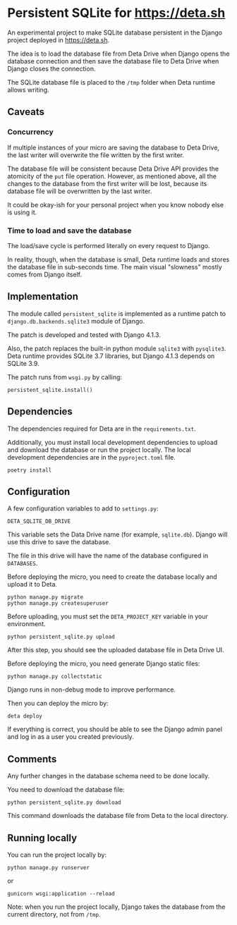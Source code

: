 # Persistent SQLite for <https://deta.sh>

An experimental project to make SQLite database persistent in the
Django project deployed in <https://deta.sh>.

The idea is to load the database file from Deta Drive when Django opens the database connection and then save the database file to Deta Drive when Django closes the connection.

The SQLite database file is placed to the `/tmp` folder when Deta runtime allows writing.

## Caveats

### Concurrency

If multiple instances of your micro are saving the database to Deta Drive,
the last writer will overwrite the file written by the first writer.

The database file will be consistent because Deta Drive API provides
the atomicity of the `put` file operation. However, as mentioned above,
all the changes to the database from the first writer will be lost, because
its database file will be overwritten by the last writer.

It could be okay-ish for your personal project when you know nobody else is using it.

### Time to load and save the database

The load/save cycle is performed literally on every request to Django.

In reality, though, when the database is small, Deta runtime loads and stores
the database file in sub-seconds time. The main visual "slowness" mostly
comes from Django itself.

## Implementation

The module called `persistent_sqlite` is implemented as a runtime patch to `django.db.backends.sqlite3` module of Django.

The patch is developed and tested with Django 4.1.3.

Also, the patch replaces the built-in python module `sqlite3` with `pysqlite3`. Deta runtime provides SQLite 3.7 libraries, but Django 4.1.3 depends on SQLite 3.9.

The patch runs from `wsgi.py` by calling:

    persistent_sqlite.install()

## Dependencies

The dependencies required for Deta are in the `requirements.txt`.

Additionally, you must install local development dependencies to upload and download the database or run the project locally. The local development dependencies are in the `pyproject.toml` file.

    poetry install

## Configuration

A few configuration variables to add to `settings.py`:

`DETA_SQLITE_DB_DRIVE`

This variable sets the Data Drive name (for example, `sqlite.db`). Django
will use this drive to save the database.

The file in this drive will have the name of the database configured in
`DATABASES`.

Before deploying the micro, you need to create the database locally and
upload it to Deta.

    python manage.py migrate
    python manage.py createsuperuser

Before uploading, you must set the `DETA_PROJECT_KEY` variable in your environment.

    python persistent_sqlite.py upload

After this step, you should see the uploaded database file in Deta Drive UI.

Before deploying the micro, you need generate Django static files:

    python manage.py collectstatic

Django runs in non-debug mode to improve performance.

Then you can deploy the micro by:

    deta deploy

If everything is correct, you should be able to see the Django admin panel and log in as a user you created previously.

## Comments

Any further changes in the database schema need to be done locally.

You need to download the database file:

    python persistent_sqlite.py download

This command downloads the database file from Deta to the local directory.

## Running locally

You can run the project locally by:

    python manage.py runserver

or

    gunicorn wsgi:application --reload

Note: when you run the project locally, Django takes the database from the current directory, not from `/tmp`.

